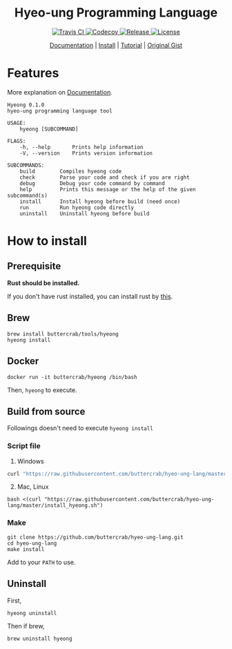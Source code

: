<h1 align="center">Hyeo-ung Programming Language</h1>

<p align="center">
<a href="https://travis-ci.com/buttercrab/hyeo-ung-lang">
<img alt="Travis CI" src="https://img.shields.io/travis/com/buttercrab/hyeo-ung-lang?style=flat-square"/>
</a>
<a href="https://codecov.io/gh/buttercrab/hyeo-ung-lang">
<img alt="Codecov" src="https://img.shields.io/codecov/c/github/buttercrab/hyeo-ung-lang?style=flat-square"/>
</a>
<a href="https://github.com/buttercrab/hyeo-ung-lang/releases">
<img alt="Release" src="https://img.shields.io/github/v/release/buttercrab/hyeo-ung-lang?include_prereleases&style=flat-square"/>
</a>
<a href="https://github.com/buttercrab/hyeo-ung-lang/blob/master/LICENSE">
<img alt="License" src="https://img.shields.io/github/license/buttercrab/hyeo-ung-lang?style=flat-square"/>
</a>
</p>

<p align="center">
<a href="https://github.com/buttercrab/hyeo-ung-lang/wiki/Documentation">Documentation</a> | 
<a href="https://github.com/buttercrab/hyeo-ung-lang/wiki/How-to-Install">Install</a> | 
<a href="https://github.com/buttercrab/hyeo-ung-lang/wiki/Language-Tutorial">Tutorial</a> | 
<a href="https://gist.github.com/xnuk/d9f883ede568d97caa158255e4b4d069">Original Gist</a>
</p>

# Features

More explanation on [Documentation](https://github.com/buttercrab/hyeo-ung-lang/wiki/Documentation).

```
Hyeong 0.1.0
hyeo-ung programming language tool

USAGE:
    hyeong [SUBCOMMAND]

FLAGS:
    -h, --help       Prints help information
    -V, --version    Prints version information

SUBCOMMANDS:
    build        Compiles hyeong code
    check        Parse your code and check if you are right
    debug        Debug your code command by command
    help         Prints this message or the help of the given subcommand(s)
    install      Install hyeong before build (need once)
    run          Run hyeong code directly
    uninstall    Uninstall hyeong before build
```

# How to install

## Prerequisite

**Rust should be installed.**

If you don't have rust installed, you can install rust by [this](https://www.rust-lang.org/tools/install).

## Brew

```shell script
brew install buttercrab/tools/hyeong
hyeong install
```

## Docker

```shell script
docker run -it buttercrab/hyeong /bin/bash
```

Then, `hyeong` to execute.

## Build from source

Followings doesn't need to execute `hyeong install`

### Script file
1. Windows
```cmd
curl "https://raw.githubusercontent.com/buttercrab/hyeo-ung-lang/master/install_hyeong.cmd" | cmd
```

2. Mac, Linux
```shell script
bash <(curl "https://raw.githubusercontent.com/buttercrab/hyeo-ung-lang/master/install_hyeong.sh")
```

### Make
```shell script
git clone https://github.com/buttercrab/hyeo-ung-lang.git
cd hyeo-ung-lang
make install
```

Add to your `PATH` to use.

## Uninstall

First,

```shell script
hyeong uninstall
```

Then if brew,

```shell script
brew uninstall hyeong
```